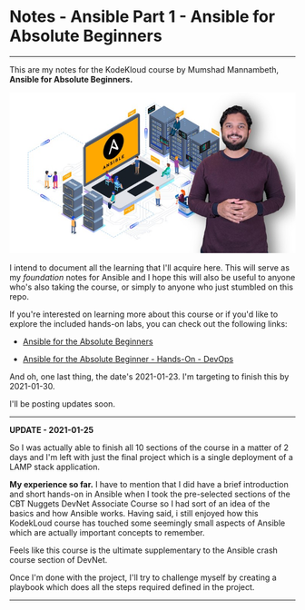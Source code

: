 <!-- 2021-01-22 23:18:41 -->

# Notes - Ansible Part 1 - Ansible for Absolute Beginners #
_________________________________________

This are my notes for the KodeKloud course by Mumshad Mannambeth, **Ansible for Absolute Beginners.**

<p align=center>
    <img src="Images/Udemy.png">
</p>

I intend to document all the learning that I'll acquire here. This will serve as my *foundation* notes for Ansible and I hope this will also be useful to anyone who's also taking the course, or simply to anyone who just stumbled on this repo.

If you're interested on learning more about this course or if you'd like to explore the included hands-on labs, you can check out the following links:

- [Ansible for the Absolute Beginners](https://kodekloud.com/p/ansible-for-the-absolute-beginners)

- [Ansible for the Absolute Beginner - Hands-On - DevOps](https://www.udemy.com/course/learn-ansible/)

And oh, one last thing, the date's 2021-01-23. I'm targeting to finish this by 2021-01-30.

I'll be posting updates soon.
_________________________________________

**UPDATE - 2021-01-25**

So I was actually able to finish all 10 sections of the course in a matter of 2 days and I'm left with just the final project which is a single deployment of a LAMP stack application.

**My experience so far.** I have to mention that I did have a brief introduction and short hands-on in Ansible when I took the pre-selected sections of the CBT Nuggets DevNet Associate Course so I had sort of an idea of the basics and how Ansible works. Having said, i still enjoyed how this KodekLoud course has touched some seemingly small aspects of Ansible which are actually important concepts to remember.

Feels like this course is the ultimate supplementary to the Ansible crash course section of DevNet.

Once I'm done with the project, I'll try to challenge myself by creating a playbook which does all the steps required defined in the project.
_________________________________________
